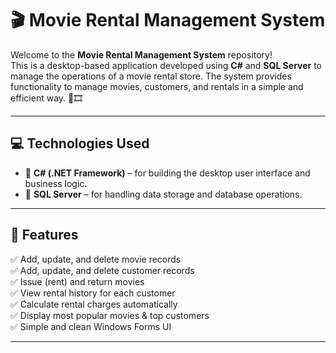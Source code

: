 # 🎬 Movie Rental Management System

Welcome to the **Movie Rental Management System** repository!  
This is a desktop-based application developed using **C#** and **SQL Server** to manage the operations of a movie rental store. The system provides functionality to manage movies, customers, and rentals in a simple and efficient way. 🍿🎞️

---

## 💻 Technologies Used

- 🔹 **C# (.NET Framework)** – for building the desktop user interface and business logic.
- 🔸 **SQL Server** – for handling data storage and database operations.

---

## 📂 Features

✅ Add, update, and delete movie records  
✅ Add, update, and delete customer records  
✅ Issue (rent) and return movies  
✅ View rental history for each customer  
✅ Calculate rental charges automatically  
✅ Display most popular movies & top customers  
✅ Simple and clean Windows Forms UI

---
